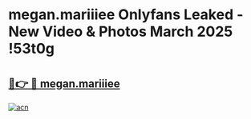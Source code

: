 # megan.mariiiee Onlyfans Leaked - New Video & Photos March 2025 !53t0g

# <h2><a href="https://f3k22x.iuczelnia.edu.pl?title=megan.mariiiee&ref=53t0g">🔗👉 🔴 megan.mariiiee</a></h2>

[![acn](https://github.com/user-attachments/assets/0f9c940e-d8b0-45ae-aac7-cd30a18b3e1c)](https://f3k22x.iuczelnia.edu.pl?title=megan.mariiiee&ref=53t0g)

